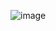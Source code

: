 ![image](https://user-images.githubusercontent.com/63356733/154842231-7e539946-f3b6-4625-984c-c76c12773a49.png)
